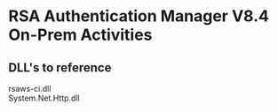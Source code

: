 # RSA Authentication Manager V8.4 On-Prem Activities

## DLL's to reference
rsaws-ci.dll <br />
System.Net.Http.dll
